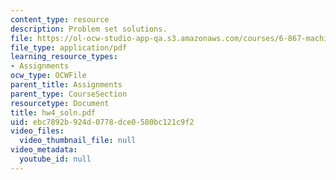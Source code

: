 ```yaml
---
content_type: resource
description: Problem set solutions.
file: https://ol-ocw-studio-app-qa.s3.amazonaws.com/courses/6-867-machine-learning-fall-2006/ebc7892b924d0778dce0580bc121c9f2_hw4_soln.pdf
file_type: application/pdf
learning_resource_types:
- Assignments
ocw_type: OCWFile
parent_title: Assignments
parent_type: CourseSection
resourcetype: Document
title: hw4_soln.pdf
uid: ebc7892b-924d-0778-dce0-580bc121c9f2
video_files:
  video_thumbnail_file: null
video_metadata:
  youtube_id: null
---
```

